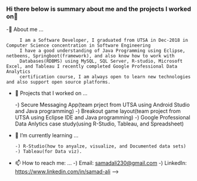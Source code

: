 ### Hi there below is summary about me and the projects I worked on👋


 -🙂 About me ...
      
         I am a Software Developer, I graduated from UTSA in Dec-2018 in Computer Science concentration in Software Engineering 
         I have a good understanding of Java Programming using Eclipse, netbeens, Springboot(framework), and also know how to work with 
         Databases(RDBMS) using MySQL, SQL Server, R-studio, Microsoft Excel, and Tableau I recently completed Google Professional Data Analytics
         certification course, I am always open to learn new technologies and also support open source platforms.

 - 🔭 Projects that I worked on ...
    
     -) Secure Messaging App(team prject from UTSA using Android Studio and Java programming)
     -) Breakout game layout(team project from UTSA using Eclipse IDE and Java programming)
     -) Google Professional Data Anlytics case study(using R-Studio, Tableau, and Spreadsheet)
  
  
- 🌱 I’m currently learning ...
      
      -) R-Studio(how to anyalze, visualize, and Documented data sets)
      -) Tableau(for Data viz).
      
- 📫 How to reach me: ...
      -) Email: samadali230@gmail.com
      -) LinkedIn: https://www.linkedin.com/in/samad-ali
-->

